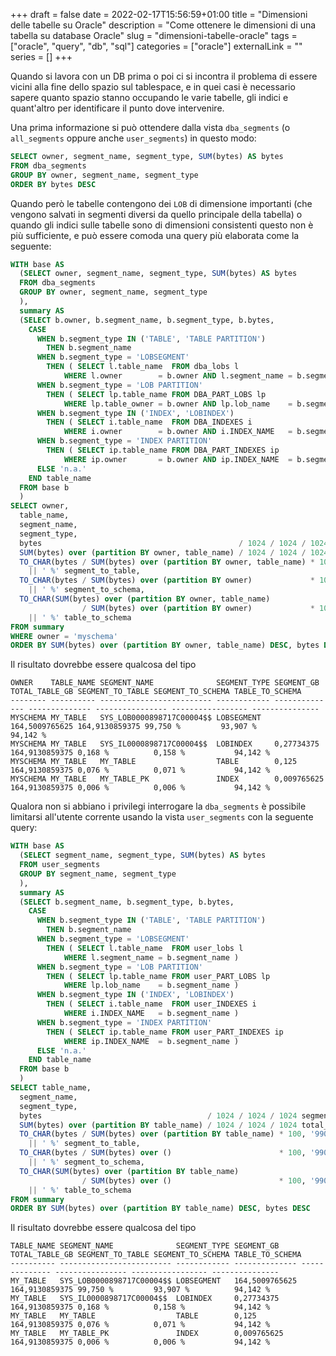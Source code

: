 +++ 
draft = false
date = 2022-02-17T15:56:59+01:00
title = "Dimensioni delle tabelle su Oracle"
description = "Come ottenere le dimensioni di una tabella su database Oracle"
slug = "dimensioni-tabelle-oracle" 
tags = ["oracle", "query", "db", "sql"]
categories = ["oracle"]
externalLink = ""
series = []
+++

Quando si lavora con un DB prima o poi ci si incontra il problema di essere vicini alla fine dello spazio sul tablespace,
e in quei casi è necessario sapere quanto spazio stanno occupando le varie tabelle, gli indici e quant'altro per identificare il punto dove intervenire.

Una prima informazione si può ottendere dalla vista `dba_segments` (o `all_segments` oppure anche `user_segments`) in questo modo:

```sql
SELECT owner, segment_name, segment_type, SUM(bytes) AS bytes
FROM dba_segments
GROUP BY owner, segment_name, segment_type
ORDER BY bytes DESC
```

Quando però le tabelle contengono dei `LOB` di dimensione importanti (che vengono salvati in segmenti diversi da quello principale della tabella) 
o quando gli indici sulle tabelle sono di dimensioni consistenti questo non è più sufficiente, 
e può essere comoda una query più elaborata come la seguente:

```sql
WITH base AS
  (SELECT owner, segment_name, segment_type, SUM(bytes) AS bytes
  FROM dba_segments
  GROUP BY owner, segment_name, segment_type
  ),
  summary AS
  (SELECT b.owner, b.segment_name, b.segment_type, b.bytes,
    CASE
      WHEN b.segment_type IN ('TABLE', 'TABLE PARTITION')
        THEN b.segment_name
      WHEN b.segment_type = 'LOBSEGMENT'
        THEN ( SELECT l.table_name  FROM dba_lobs l
            WHERE l.owner        = b.owner AND l.segment_name = b.segment_name )
      WHEN b.segment_type = 'LOB PARTITION'
        THEN ( SELECT lp.table_name FROM DBA_PART_LOBS lp
            WHERE lp.table_owner = b.owner AND lp.lob_name    = b.segment_name )
      WHEN b.segment_type IN ('INDEX', 'LOBINDEX')
        THEN ( SELECT i.table_name  FROM DBA_INDEXES i
            WHERE i.owner        = b.owner AND i.INDEX_NAME   = b.segment_name )
      WHEN b.segment_type = 'INDEX PARTITION'
        THEN ( SELECT ip.table_name FROM DBA_PART_INDEXES ip
            WHERE ip.owner       = b.owner AND ip.INDEX_NAME  = b.segment_name )
      ELSE 'n.a.'
    END table_name
  FROM base b
  )
SELECT owner,
  table_name,
  segment_name,
  segment_type,
  bytes                                            / 1024 / 1024 / 1024 segment_gb,
  SUM(bytes) over (partition BY owner, table_name) / 1024 / 1024 / 1024 total_table_gb,
  TO_CHAR(bytes / SUM(bytes) over (partition BY owner, table_name) * 100, '990D000')
    || ' %' segment_to_table,
  TO_CHAR(bytes / SUM(bytes) over (partition BY owner)             * 100, '990D000')
    || ' %' segment_to_schema,
  TO_CHAR(SUM(bytes) over (partition BY owner, table_name) 
                / SUM(bytes) over (partition BY owner)             * 100, '990D000')
    || ' %' table_to_schema
FROM summary
WHERE owner = 'myschema'
ORDER BY SUM(bytes) over (partition BY owner, table_name) DESC, bytes DESC
```

Il risultato dovrebbe essere qualcosa del tipo

```
OWNER    TABLE_NAME SEGMENT_NAME              SEGMENT_TYPE SEGMENT_GB     TOTAL_TABLE_GB SEGMENT_TO_TABLE SEGMENT_TO_SCHEMA TABLE_TO_SCHEMA
-------- ---------- ------------------------- ------------ -------------- -------------- ---------------- ----------------- ---------------
MYSCHEMA MY_TABLE   SYS_LOB0000898717C00004$$ LOBSEGMENT   164,5009765625 164,9130859375 99,750 %         93,907 %          94,142 %
MYSCHEMA MY_TABLE   SYS_IL0000898717C00004$$  LOBINDEX     0,27734375     164,9130859375 0,168 %          0,158 %           94,142 %
MYSCHEMA MY_TABLE   MY_TABLE                  TABLE        0,125          164,9130859375 0,076 %          0,071 %           94,142 %
MYSCHEMA MY_TABLE   MY_TABLE_PK               INDEX        0,009765625    164,9130859375 0,006 %          0,006 %           94,142 %
```

Qualora non si abbiano i privilegi interrogare la `dba_segments` è possibile limitarsi all'utente corrente 
usando la vista `user_segments` con la seguente query:

```sql
WITH base AS
  (SELECT segment_name, segment_type, SUM(bytes) AS bytes
  FROM user_segments
  GROUP BY segment_name, segment_type
  ),
  summary AS
  (SELECT b.segment_name, b.segment_type, b.bytes,
    CASE
      WHEN b.segment_type IN ('TABLE', 'TABLE PARTITION')
        THEN b.segment_name
      WHEN b.segment_type = 'LOBSEGMENT'
        THEN ( SELECT l.table_name  FROM user_lobs l
            WHERE l.segment_name = b.segment_name )
      WHEN b.segment_type = 'LOB PARTITION'
        THEN ( SELECT lp.table_name FROM user_PART_LOBS lp
            WHERE lp.lob_name    = b.segment_name )
      WHEN b.segment_type IN ('INDEX', 'LOBINDEX')
        THEN ( SELECT i.table_name  FROM user_INDEXES i
            WHERE i.INDEX_NAME   = b.segment_name )
      WHEN b.segment_type = 'INDEX PARTITION'
        THEN ( SELECT ip.table_name FROM user_PART_INDEXES ip
            WHERE ip.INDEX_NAME  = b.segment_name )
      ELSE 'n.a.'
    END table_name
  FROM base b
  )
SELECT table_name,
  segment_name,
  segment_type,
  bytes                                     / 1024 / 1024 / 1024 segment_gb,
  SUM(bytes) over (partition BY table_name) / 1024 / 1024 / 1024 total_table_gb,
  TO_CHAR(bytes / SUM(bytes) over (partition BY table_name) * 100, '990D000')
    || ' %' segment_to_table,
  TO_CHAR(bytes / SUM(bytes) over ()                        * 100, '990D000')
    || ' %' segment_to_schema,
  TO_CHAR(SUM(bytes) over (partition BY table_name) 
                / SUM(bytes) over ()                        * 100, '990D000')
    || ' %' table_to_schema
FROM summary
ORDER BY SUM(bytes) over (partition BY table_name) DESC, bytes DESC
```

Il risultato dovrebbe essere qualcosa del tipo

```
TABLE_NAME SEGMENT_NAME              SEGMENT_TYPE SEGMENT_GB     TOTAL_TABLE_GB SEGMENT_TO_TABLE SEGMENT_TO_SCHEMA TABLE_TO_SCHEMA
---------- ------------------------- ------------ -------------- -------------- ---------------- ----------------- ---------------
MY_TABLE   SYS_LOB0000898717C00004$$ LOBSEGMENT   164,5009765625 164,9130859375 99,750 %         93,907 %          94,142 %
MY_TABLE   SYS_IL0000898717C00004$$  LOBINDEX     0,27734375     164,9130859375 0,168 %          0,158 %           94,142 %
MY_TABLE   MY_TABLE                  TABLE        0,125          164,9130859375 0,076 %          0,071 %           94,142 %
MY_TABLE   MY_TABLE_PK               INDEX        0,009765625    164,9130859375 0,006 %          0,006 %           94,142 %
```